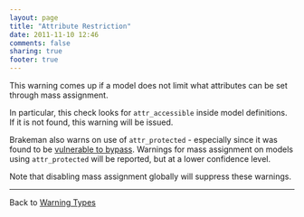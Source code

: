 ```yaml
---
layout: page
title: "Attribute Restriction"
date: 2011-11-10 12:46
comments: false
sharing: true
footer: true
---
```


This warning comes up if a model does not limit what attributes can be set through mass assignment.

In particular, this check looks for `attr_accessible` inside model definitions. If it is not found, this warning will be issued.

Brakeman also warns on use of `attr_protected` - especially since it was found to be [vulnerable to bypass](https://groups.google.com/d/topic/rubyonrails-security/AFBKNY7VSH8/discussion). Warnings for mass assignment on models using `attr_protected` will be reported, but at a lower confidence level.

Note that disabling mass assignment globally will suppress these warnings.

---

Back to [Warning Types](/docs/warning_types)
